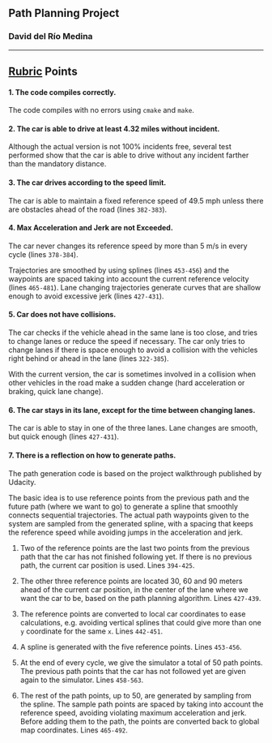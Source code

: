 ## Path Planning Project
### David del Río Medina

---

## [Rubric](https://review.udacity.com/#!/rubrics/1020/view) Points

#### 1. The code compiles correctly.

The code compiles with no errors using `cmake` and `make`.

#### 2. The car is able to drive at least 4.32 miles without incident.

Although the actual version is not 100% incidents free, several test performed show that the car is able to drive without any incident farther than the mandatory distance. 

#### 3. The car drives according to the speed limit.

The car is able to maintain a fixed reference speed of 49.5 mph unless there are obstacles ahead of the road (lines `382-383`).

#### 4. Max Acceleration and Jerk are not Exceeded.

The car never changes its reference speed by more than 5 m/s in every cycle (lines `378-384`).

Trajectories are smoothed by using splines (lines `453-456`) and the waypoints are spaced taking into account the current reference velocity (lines `465-481`). Lane changing trajectories generate curves that are shallow enough to avoid excessive jerk (lines `427-431`).

#### 5. Car does not have collisions.

The car checks if the vehicle ahead in the same lane is too close, and tries to change lanes or reduce the speed if necessary. The car only tries to change lanes if there is space enough to avoid a collision with the vehicles right behind or ahead in the lane (lines `322-385`).

With the current version, the car is sometimes involved in a collision when other vehicles in the road make a sudden change (hard acceleration or braking, quick lane change).

#### 6. The car stays in its lane, except for the time between changing lanes.

The car is able to stay in one of the three lanes. Lane changes are smooth, but quick enough (lines `427-431`).

#### 7. There is a reflection on how to generate paths.

The path generation code is based on the project walkthrough published by Udacity.

The basic idea is to use reference points from the previous path and the future path (where we want to go) to generate a spline that smoothly connects sequential trajectories. The actual path waypoints given to the system are sampled from the generated spline, with a spacing that keeps the reference speed while avoiding jumps in the acceleration and jerk.

1. Two of the reference points are the last two points from the previous path that the car has not finished following yet. If there is no previous path, the current car position is used. Lines `394-425`.

2. The other three reference points are located 30, 60 and 90 meters ahead of the current car position, in the center of the lane where we want the car to be, based on the path planning algorithm. Lines `427-439`.

3. The reference points are converted to local car coordinates to ease calculations, e.g. avoiding vertical splines that could give more than one `y` coordinate for the same `x`. Lines `442-451`.

4. A spline is generated with the five reference points. Lines `453-456`.

5. At the end of every cycle, we give the simulator a total of 50 path points. The previous path points that the car has not followed yet are given again to the simulator. Lines `458-563`.

6. The rest of the path points, up to 50, are generated by sampling from the spline. The sample path points are spaced by taking into account the reference speed, avoiding violating maximum acceleration and jerk. Before adding them to the path, the points are converted back to global map coordinates. Lines `465-492`.
